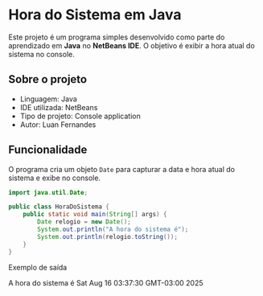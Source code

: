 # Hora do Sistema em Java

Este projeto é um programa simples desenvolvido como parte do aprendizado em **Java** no **NetBeans IDE**. O objetivo é exibir a hora atual do sistema no console.

## Sobre o projeto

- Linguagem: Java  
- IDE utilizada: NetBeans  
- Tipo de projeto: Console application  
- Autor: Luan Fernandes  

## Funcionalidade

O programa cria um objeto `Date` para capturar a data e hora atual do sistema e exibe no console.

```java
import java.util.Date;

public class HoraDoSistema {
    public static void main(String[] args) {
        Date relogio = new Date();
        System.out.println("A hora do sistema é");
        System.out.println(relogio.toString());
    }
}
```
Exemplo de saída

A hora do sistema é
Sat Aug 16 03:37:30 GMT-03:00 2025
